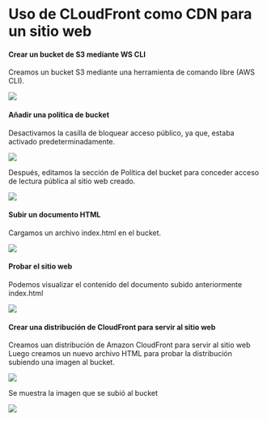 # Uso de CLoudFront como CDN para un sitio web 

#### Crear un bucket de S3  mediante WS CLI

Creamos un bucket S3 mediante una herramienta de comando libre (AWS CLI).
<p aling = "center">
  <img src = "https://github.com/MeliQB/Comunicacion_datos_R_Melissa_Quispe/blob/b851e0507fd46e7f7ca56e6fad25e40008eb8aab/Im%C3%A1genes/Captura%20desde%202024-05-29%2008-37-35.png">
</p>

#### Añadir una política de bucket

Desactivamos la casilla de bloquear acceso público, ya que, estaba activado predeterminadamente.

<p aling = "center">
  <img src = "https://github.com/MeliQB/Comunicacion_datos_R_Melissa_Quispe/blob/b851e0507fd46e7f7ca56e6fad25e40008eb8aab/Im%C3%A1genes/Captura%20desde%202024-05-29%2008-40-11.png">
</p>

Después, editamos la sección de Política del bucket para conceder acceso de lectura pública al sitio web creado.

<p aling = "center">
  <img src = "https://github.com/MeliQB/Comunicacion_datos_R_Melissa_Quispe/blob/b851e0507fd46e7f7ca56e6fad25e40008eb8aab/Im%C3%A1genes/Captura%20desde%202024-05-29%2008-43-36.png">
</p>

#### Subir un documento HTML

Cargamos un archivo index.html en el bucket.

<p aling = "center">
  <img src = "https://github.com/MeliQB/Comunicacion_datos_R_Melissa_Quispe/blob/b851e0507fd46e7f7ca56e6fad25e40008eb8aab/Im%C3%A1genes/Captura%20desde%202024-05-29%2008-48-12.png">
</p>

#### Probar el sitio web

Podemos visualizar el contenido del documento subido anteriormente index.html

<p aling = "center">
  <img src = "https://github.com/MeliQB/Comunicacion_datos_R_Melissa_Quispe/blob/b851e0507fd46e7f7ca56e6fad25e40008eb8aab/Im%C3%A1genes/hw.jpeg">
</p>

#### Crear una distribución de CloudFront para servir al sitio web

Creamos uan distribución de Amazon CloudFront para servir al sitio web
Luego creamos un nuevo archivo HTML para probar la distribución subiendo una imagen al bucket.
<p aling = "center">
  <img src = "https://github.com/MeliQB/Comunicacion_datos_R_Melissa_Quispe/blob/b851e0507fd46e7f7ca56e6fad25e40008eb8aab/Im%C3%A1genes/Captura%20desde%202024-05-29%2009-30-23.png">
</p>

Se muestra la imagen que se subió al bucket

<p aling = "center">
  <img src = "https://github.com/MeliQB/Comunicacion_datos_R_Melissa_Quispe/blob/b851e0507fd46e7f7ca56e6fad25e40008eb8aab/Im%C3%A1genes/Captura%20desde%202024-05-29%2009-30-52.png">
</p>




